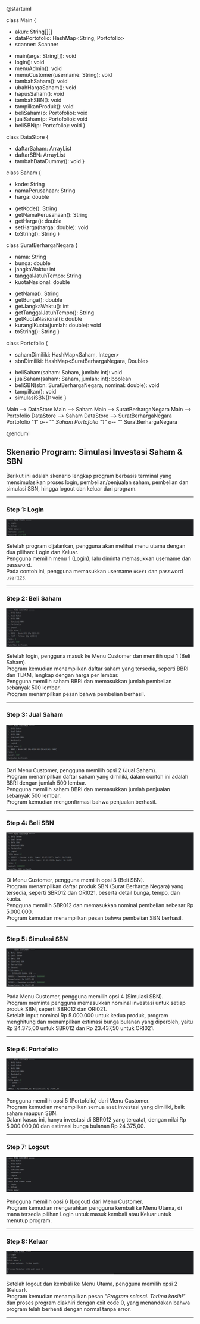 @startuml

class Main {
- akun: String[][]
- dataPortofolio: HashMap<String, Portofolio>
- scanner: Scanner
+ main(args: String[]): void
+ login(): void
+ menuAdmin(): void
+ menuCustomer(username: String): void
+ tambahSaham(): void
+ ubahHargaSaham(): void
+ hapusSaham(): void
+ tambahSBN(): void
+ tampilkanProduk(): void
+ beliSaham(p: Portofolio): void
+ jualSaham(p: Portofolio): void
+ beliSBN(p: Portofolio): void
  }

class DataStore {
+ daftarSaham: ArrayList<Saham>
+ daftarSBN: ArrayList<SuratBerhargaNegara>
+ tambahDataDummy(): void
  }

class Saham {
- kode: String
- namaPerusahaan: String
- harga: double
+ getKode(): String
+ getNamaPerusahaan(): String
+ getHarga(): double
+ setHarga(harga: double): void
+ toString(): String
  }

class SuratBerhargaNegara {
- nama: String
- bunga: double
- jangkaWaktu: int
- tanggalJatuhTempo: String
- kuotaNasional: double
+ getNama(): String
+ getBunga(): double
+ getJangkaWaktu(): int
+ getTanggalJatuhTempo(): String
+ getKuotaNasional(): double
+ kurangiKuota(jumlah: double): void
+ toString(): String
  }

class Portofolio {
- sahamDimiliki: HashMap<Saham, Integer>
- sbnDimiliki: HashMap<SuratBerhargaNegara, Double>
+ beliSaham(saham: Saham, jumlah: int): void
+ jualSaham(saham: Saham, jumlah: int): boolean
+ beliSBN(sbn: SuratBerhargaNegara, nominal: double): void
+ tampilkan(): void
+ simulasiSBN(): void
  }

Main --> DataStore
Main --> Saham
Main --> SuratBerhargaNegara
Main --> Portofolio
DataStore --> Saham
DataStore --> SuratBerhargaNegara
Portofolio "1" o-- "*" Saham
Portofolio "1" o-- "*" SuratBerhargaNegara

@enduml

## Skenario Program: Simulasi Investasi Saham & SBN

Berikut ini adalah skenario lengkap program berbasis terminal yang mensimulasikan proses login, pembelian/penjualan saham, pembelian dan simulasi SBN, hingga logout dan keluar dari program.

---

### Step 1: Login

![Login](skenarioprogram/step1.png)

Setelah program dijalankan, pengguna akan melihat menu utama dengan dua pilihan: Login dan Keluar.  
Pengguna memilih menu 1 (Login), lalu diminta memasukkan username dan password.  
Pada contoh ini, pengguna memasukkan username `user1` dan password `user123`.

---

### Step 2: Beli Saham

![Beli Saham](skenarioprogram/step2.png)

Setelah login, pengguna masuk ke Menu Customer dan memilih opsi 1 (Beli Saham).  
Program kemudian menampilkan daftar saham yang tersedia, seperti BBRI dan TLKM, lengkap dengan harga per lembar.  
Pengguna memilih saham BBRI dan memasukkan jumlah pembelian sebanyak 500 lembar.  
Program menampilkan pesan bahwa pembelian berhasil.

---

### Step 3: Jual Saham

![Jual Saham](skenarioprogram/step3.png)

Dari Menu Customer, pengguna memilih opsi 2 (Jual Saham).  
Program menampilkan daftar saham yang dimiliki, dalam contoh ini adalah BBRI dengan jumlah 500 lembar.  
Pengguna memilih saham BBRI dan memasukkan jumlah penjualan sebanyak 500 lembar.  
Program kemudian mengonfirmasi bahwa penjualan berhasil.

---

### Step 4: Beli SBN

![Beli SBN](skenarioprogram/step4.png)

Di Menu Customer, pengguna memilih opsi 3 (Beli SBN).  
Program menampilkan daftar produk SBN (Surat Berharga Negara) yang tersedia, seperti SBR012 dan ORI021, beserta detail bunga, tempo, dan kuota.  
Pengguna memilih SBR012 dan memasukkan nominal pembelian sebesar Rp 5.000.000.  
Program kemudian menampilkan pesan bahwa pembelian SBN berhasil.

---

### Step 5: Simulasi SBN

![Simulasi SBN](skenarioprogram/step5.png)

Pada Menu Customer, pengguna memilih opsi 4 (Simulasi SBN).  
Program meminta pengguna memasukkan nominal investasi untuk setiap produk SBN, seperti SBR012 dan ORI021.  
Setelah input nominal Rp 5.000.000 untuk kedua produk, program menghitung dan menampilkan estimasi bunga bulanan yang diperoleh, yaitu Rp 24.375,00 untuk SBR012 dan Rp 23.437,50 untuk ORI021.

---

### Step 6: Portofolio

![Portofolio](skenarioprogram/step6.png)

Pengguna memilih opsi 5 (Portofolio) dari Menu Customer.  
Program kemudian menampilkan semua aset investasi yang dimiliki, baik saham maupun SBN.  
Dalam kasus ini, hanya investasi di SBR012 yang tercatat, dengan nilai Rp 5.000.000,00 dan estimasi bunga bulanan Rp 24.375,00.

---

### Step 7: Logout

![Logout](skenarioprogram/step7.png)

Pengguna memilih opsi 6 (Logout) dari Menu Customer.  
Program kemudian mengarahkan pengguna kembali ke Menu Utama, di mana tersedia pilihan Login untuk masuk kembali atau Keluar untuk menutup program.

---

### Step 8: Keluar

![Keluar](skenarioprogram/step8.png)

Setelah logout dan kembali ke Menu Utama, pengguna memilih opsi 2 (Keluar).  
Program kemudian menampilkan pesan _"Program selesai. Terima kasih!"_ dan proses program diakhiri dengan exit code 0, yang menandakan bahwa program telah berhenti dengan normal tanpa error.

---
